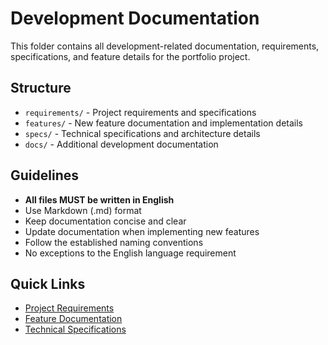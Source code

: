 # Development Documentation

This folder contains all development-related documentation, requirements, specifications, and feature details for the portfolio project.

## Structure

- `requirements/` - Project requirements and specifications
- `features/` - New feature documentation and implementation details
- `specs/` - Technical specifications and architecture details
- `docs/` - Additional development documentation

## Guidelines

- **All files MUST be written in English**
- Use Markdown (.md) format
- Keep documentation concise and clear
- Update documentation when implementing new features
- Follow the established naming conventions
- No exceptions to the English language requirement

## Quick Links

- [Project Requirements](./requirements/)
- [Feature Documentation](./features/)
- [Technical Specifications](./specs/) 